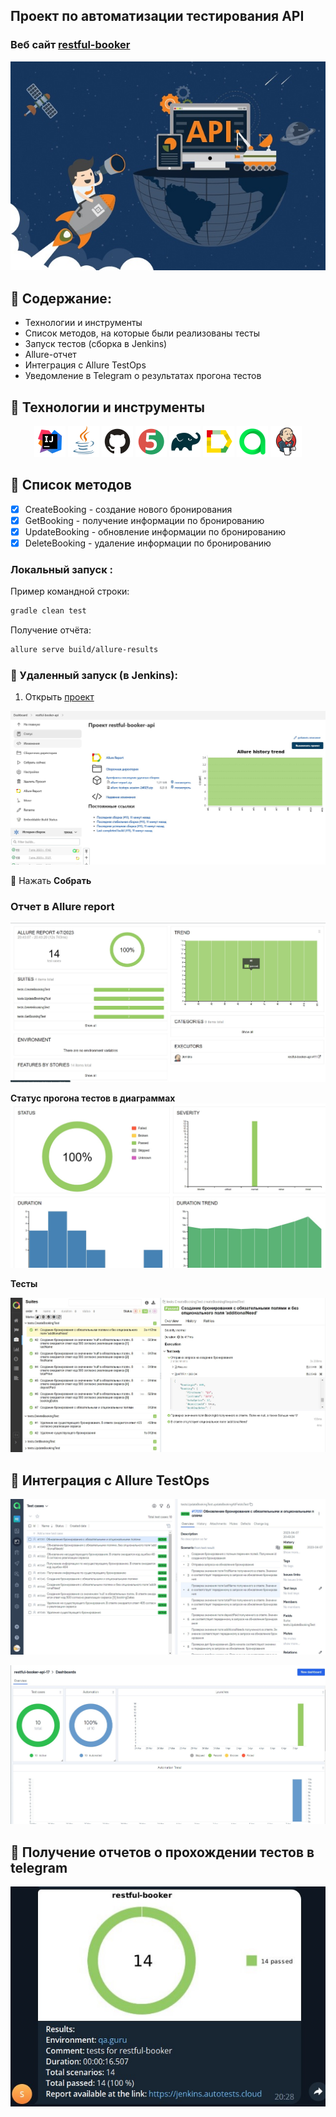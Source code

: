## Проект по автоматизации тестирования API
### Веб сайт <a target="_blank" href="https://restful-booker.herokuapp.com/">restful-booker</a>

<p align="center">
<img title="Тинькофф Город" src="images/screens/cover.jpg">
</p>


## :rocket: Содержание:

- Технологии и инструменты
- Список методов, на которые были реализованы тесты
- Запуск тестов (сборка в Jenkins)
- Allure-отчет
- Интеграция с Allure TestOps
- Уведомление в Telegram о результатах прогона тестов

## :rocket: Технологии и инструменты

<p align="center">
<a href="https://www.jetbrains.com/idea/"><img src="images/logo/Idea.svg" width="50" height="50"  alt="IDEA"/></a>
<a href="https://www.java.com/"><img src="images/logo/Java.svg" width="50" height="50"  alt="Java"/></a>
<a href="https://github.com/"><img src="images/logo/GitHub.svg" width="50" height="50"  alt="Github"/></a>
<a href="https://junit.org/junit5/"><img src="images/logo/Junit5.svg" width="50" height="50"  alt="JUnit 5"/></a>
<a href="https://gradle.org/"><img src="images/logo/Gradle.svg" width="50" height="50"  alt="Gradle"/></a>
<a href="https://github.com/allure-framework/allure2"><img src="images/logo/Allure.svg" width="50" height="50"  alt="Allure"/></a>
<a href="https://qameta.io/"><img src="images/logo/Allure_TO.svg" width="50" height="50"  alt="Allure TestOps"/></a>
<a href="https://www.jenkins.io/"><img src="images/logo/Jenkins.svg" width="50" height="50"  alt="Jenkins"/></a>
</p>

## :rocket:  Список методов

- [x] CreateBooking - создание нового бронирования
- [x] GetBooking - получение информации по бронированию
- [x] UpdateBooking - обновление информации по бронированию
- [x] DeleteBooking - удаление информации по бронированию

###  Локальный запуск :
Пример командной строки:
```bash
gradle clean test  
```

Получение отчёта:
```bash
allure serve build/allure-results
```

###  :rocket:  Удаленный запуск (в Jenkins):
1. Открыть <a target="_blank" href="https://jenkins.autotests.cloud/job/restful-booker-api///">проект</a>

![This is an image](/images/screens/jenkins.jpg)

:rocket: Нажать **Собрать**

###  Отчет в Allure report

![This is an image](/images/screens/allureReport.jpg)

**Статус прогона тестов в диаграммах**
![This is an image](/images/screens/Graph.jpg)

**Тесты**

<p align="center">
<img title="Allure Tests" src="images/screens/reports.jpg">
</p>

## :rocket: Интеграция с Allure TestOps

![This is an image](/images/screens/allureCases.jpg)

![This is an image](/images/screens/allureBoard.jpg)

## :rocket: Получение отчетов о прохождении тестов в telegram

![This is an image](/images/screens/tg.jpg)
